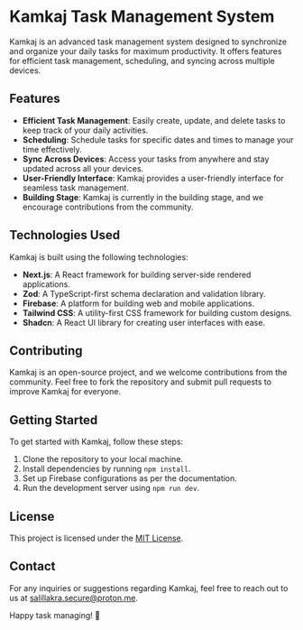 # Kamkaj Task Management System

Kamkaj is an advanced task management system designed to synchronize and organize your daily tasks for maximum productivity. It offers features for efficient task management, scheduling, and syncing across multiple devices.

## Features

- **Efficient Task Management**: Easily create, update, and delete tasks to keep track of your daily activities.
- **Scheduling**: Schedule tasks for specific dates and times to manage your time effectively.
- **Sync Across Devices**: Access your tasks from anywhere and stay updated across all your devices.
- **User-Friendly Interface**: Kamkaj provides a user-friendly interface for seamless task management.
- **Building Stage**: Kamkaj is currently in the building stage, and we encourage contributions from the community.

## Technologies Used

Kamkaj is built using the following technologies:

- **Next.js**: A React framework for building server-side rendered applications.
- **Zod**: A TypeScript-first schema declaration and validation library.
- **Firebase**: A platform for building web and mobile applications.
- **Tailwind CSS**: A utility-first CSS framework for building custom designs.
- **Shadcn**: A React UI library for creating user interfaces with ease.

## Contributing

Kamkaj is an open-source project, and we welcome contributions from the community. Feel free to fork the repository and submit pull requests to improve Kamkaj for everyone.

## Getting Started

To get started with Kamkaj, follow these steps:

1. Clone the repository to your local machine.
2. Install dependencies by running `npm install`.
3. Set up Firebase configurations as per the documentation.
4. Run the development server using `npm run dev`.

## License

This project is licensed under the [MIT License](LICENSE).

## Contact

For any inquiries or suggestions regarding Kamkaj, feel free to reach out to us at [salillakra.secure@proton.me](mailto:salillakra.secure@proton.me).

Happy task managing! 🚀
